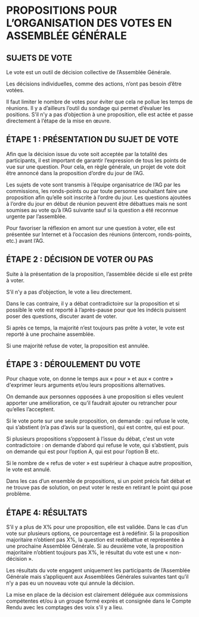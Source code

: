 # PROPOSITIONS POUR L’ORGANISATION DES VOTES EN ASSEMBLÉE GÉNÉRALE


## SUJETS DE VOTE

Le vote est un outil de décision collective de l’Assemblée Générale.

Les décisions individuelles, comme des actions, n’ont pas besoin d’être votées.

Il faut limiter le nombre de votes pour éviter que cela ne pollue les temps de réunions. Il y a d’ailleurs l’outil du sondage qui permet d’évaluer les positions. S’il n’y a pas d’objection à une proposition, elle est actée et passe directement à l’étape de la mise en œuvre.

## ÉTAPE 1 : PRÉSENTATION DU SUJET DE VOTE

Afin que la décision issue du vote soit acceptée par la totalité des participants, il est important de garantir l’expression de tous les points de vue sur une question. Pour cela, en règle générale, un projet de vote doit être annoncé dans la proposition d’ordre du jour de l’AG. 

Les sujets de vote sont transmis à l’équipe organisatrice de l’AG par les commissions, les ronds-points ou par toute personne souhaitant faire une proposition afin qu’elle soit inscrite à l’ordre du jour. Les questions ajoutées à l’ordre du jour en début de réunion peuvent être débattues mais ne sont soumises au vote qu’à l’AG suivante sauf si la question a été reconnue urgente par l’assemblée.

Pour favoriser la réflexion en amont sur une question à voter, elle est présentée sur Internet et à l’occasion des réunions (intercom, ronds-points, etc.) avant l’AG.


## ÉTAPE 2 : DÉCISION DE VOTER OU PAS

Suite à la présentation de la proposition, l’assemblée décide si elle est prête à voter.

S’il n’y a pas d’objection, le vote a lieu directement.

Dans le cas contraire, il y a débat contradictoire sur la proposition et si possible le vote est reporté à l’après-pause pour que les indécis puissent poser des questions, discuter avant de voter.

Si après ce temps, la majorité n’est toujours pas prête à voter, le vote est reporté à une prochaine assemblée.

Si une majorité refuse de voter, la proposition est annulée.


## ÉTAPE 3 : DÉROULEMENT DU VOTE

Pour chaque vote, on donne le temps aux « pour » et aux « contre » d'exprimer leurs arguments et/ou leurs propositions alternatives. 

On demande aux personnes opposées à une proposition si elles veulent apporter une amélioration, ce qu’il faudrait ajouter ou retrancher pour qu’elles l’acceptent.

Si le vote porte sur une seule proposition, on demande : qui refuse le vote, qui s’abstient (n’a pas d’avis sur la question), qui est contre, qui est pour.

Si plusieurs propositions s’opposent à l’issue du débat, c'est un vote contradictoire : on demande d’abord qui refuse le vote, qui s’abstient, puis on demande qui est pour l’option A, qui est pour l’option B etc.

Si le nombre de « refus de voter » est supérieur à chaque autre proposition, le vote est annulé.

Dans les cas d’un ensemble de propositions, si un point précis fait débat et ne trouve pas de solution, on peut voter le reste en retirant le point qui pose problème.


## ÉTAPE 4: RÉSULTATS


S’il y a plus de X% pour une proposition, elle est validée. Dans le cas d’un vote sur plusieurs options, ce pourcentage est à redéfinir. 
Si la proposition majoritaire n’obtient pas X%, la question est redébattue et représentée à une prochaine Assemblée Générale. Si au deuxième vote, la proposition majoritaire n’obtient toujours pas X%, le résultat du vote est une « non-décision ».

Les résultats du vote engagent uniquement les participants de l’Assemblée Générale mais s’appliquent aux Assemblées Générales suivantes tant qu’il n’y a pas eu un nouveau vote qui annule la décision. 

La mise en place de la décision est clairement déléguée aux commissions compétentes et/ou à un groupe formé exprès et consignée dans le Compte Rendu avec les comptages des voix s'il y a lieu.


